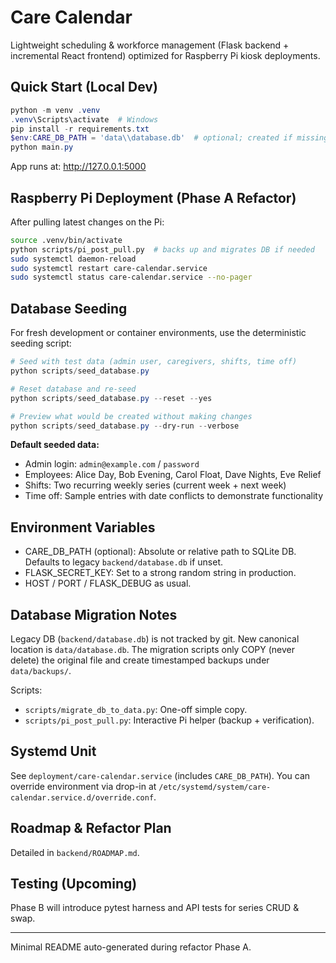# Care Calendar

Lightweight scheduling & workforce management (Flask backend + incremental React frontend) optimized for Raspberry Pi kiosk deployments.

## Quick Start (Local Dev)

```powershell
python -m venv .venv
.venv\Scripts\activate  # Windows
pip install -r requirements.txt
$env:CARE_DB_PATH = 'data\\database.db'  # optional; created if missing
python main.py
```

App runs at: <http://127.0.0.1:5000>

## Raspberry Pi Deployment (Phase A Refactor)

After pulling latest changes on the Pi:

```bash
source .venv/bin/activate
python scripts/pi_post_pull.py  # backs up and migrates DB if needed
sudo systemctl daemon-reload
sudo systemctl restart care-calendar.service
sudo systemctl status care-calendar.service --no-pager
```

## Database Seeding

For fresh development or container environments, use the deterministic seeding script:

```powershell
# Seed with test data (admin user, caregivers, shifts, time off)
python scripts/seed_database.py

# Reset database and re-seed
python scripts/seed_database.py --reset --yes

# Preview what would be created without making changes
python scripts/seed_database.py --dry-run --verbose
```

**Default seeded data:**
- Admin login: `admin@example.com` / `password`
- Employees: Alice Day, Bob Evening, Carol Float, Dave Nights, Eve Relief
- Shifts: Two recurring weekly series (current week + next week)
- Time off: Sample entries with date conflicts to demonstrate functionality

## Environment Variables

- CARE_DB_PATH (optional): Absolute or relative path to SQLite DB. Defaults to legacy `backend/database.db` if unset.
- FLASK_SECRET_KEY: Set to a strong random string in production.
- HOST / PORT / FLASK_DEBUG as usual.

## Database Migration Notes

Legacy DB (`backend/database.db`) is not tracked by git. New canonical location is `data/database.db`. The migration scripts only COPY (never delete) the original file and create timestamped backups under `data/backups/`.

Scripts:

- `scripts/migrate_db_to_data.py`: One-off simple copy.
- `scripts/pi_post_pull.py`: Interactive Pi helper (backup + verification).

## Systemd Unit

See `deployment/care-calendar.service` (includes `CARE_DB_PATH`). You can override environment via drop-in at `/etc/systemd/system/care-calendar.service.d/override.conf`.

## Roadmap & Refactor Plan

Detailed in `backend/ROADMAP.md`.

## Testing (Upcoming)

Phase B will introduce pytest harness and API tests for series CRUD & swap.

---
Minimal README auto-generated during refactor Phase A.
